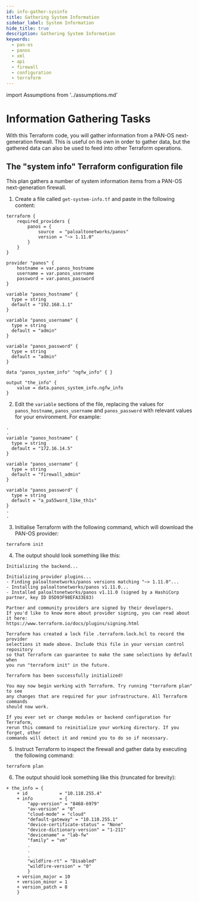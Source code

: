 ```yaml
---
id: info-gather-sysinfo
title: Gathering System Information
sidebar_label: System Information
hide_title: true
description: Gathering System Information
keywords:
  - pan-os
  - panos
  - xml
  - api
  - firewall
  - configuration
  - terraform
---
```


import Assumptions from '../assumptions.md'

# Information Gathering Tasks

With this Terraform code, you will gather information from a PAN-OS next-generation firewall. This is useful on its own in order to gather data, but the gathered data can also be used to feed into other Terraform operations.

<Assumptions components={props.components} />

## The "system info" Terraform configuration file

This plan gathers a number of system information items from a PAN-OS next-generation firewall.

1. Create a file called ```get-system-info.tf``` and paste in the following content:
```hcl
terraform {
    required_providers {
        panos = {
            source  = "paloaltonetworks/panos"
            version = "~> 1.11.0"
        }
    }
}

provider "panos" {
    hostname = var.panos_hostname
    username = var.panos_username
    password = var.panos_password
}

variable "panos_hostname" {
  type = string
  default = "192.168.1.1"
}

variable "panos_username" {
  type = string
  default = "admin"
}

variable "panos_password" {
  type = string
  default = "admin"
}

data "panos_system_info" "ngfw_info" { }

output "the_info" {
    value = data.panos_system_info.ngfw_info
}
```

2. Edit the ```variable``` sections of the file, replacing the values for ```panos_hostname```, ```panos_username``` and ```panos_password``` with relevant values for your environment. For example:

```hcl
.
.
variable "panos_hostname" {
  type = string
  default = "172.16.14.5"
}

variable "panos_username" {
  type = string
  default = "firewall_admin"
}

variable "panos_password" {
  type = string
  default = "a_pa55word_l1ke_th1s"
}
.
.
```

3. Initialise Terraform with the following command, which will download the PAN-OS provider:

```
terraform init
```

4. The output should look something like this:

```
Initializing the backend...

Initializing provider plugins...
- Finding paloaltonetworks/panos versions matching "~> 1.11.0"...
- Installing paloaltonetworks/panos v1.11.0...
- Installed paloaltonetworks/panos v1.11.0 (signed by a HashiCorp partner, key ID D5D93F98EFA33E83)

Partner and community providers are signed by their developers.
If you'd like to know more about provider signing, you can read about it here:
https://www.terraform.io/docs/plugins/signing.html

Terraform has created a lock file .terraform.lock.hcl to record the provider
selections it made above. Include this file in your version control repository
so that Terraform can guarantee to make the same selections by default when
you run "terraform init" in the future.

Terraform has been successfully initialized!

You may now begin working with Terraform. Try running "terraform plan" to see
any changes that are required for your infrastructure. All Terraform commands
should now work.

If you ever set or change modules or backend configuration for Terraform,
rerun this command to reinitialize your working directory. If you forget, other
commands will detect it and remind you to do so if necessary.
```

5. Instruct Terraform to inspect the firewall and gather data by executing the following command:

```
terraform plan
```

6. The output should look something like this (truncated for brevity):

```
+ the_info = {
    + id            = "10.110.255.4"
    + info          = {
        "app-version" = "8468-6979"
        "av-version" = "0"
        "cloud-mode" = "cloud"
        "default-gateway" = "10.110.255.1"
        "device-certificate-status" = "None"
        "device-dictionary-version" = "1-211"
        "devicename" = "lab-fw"
        "family" = "vm"
        .
        .
        .
        "wildfire-rt" = "Disabled"
        "wildfire-version" = "0"
        }
    + version_major = 10
    + version_minor = 1
    + version_patch = 8
    }
```